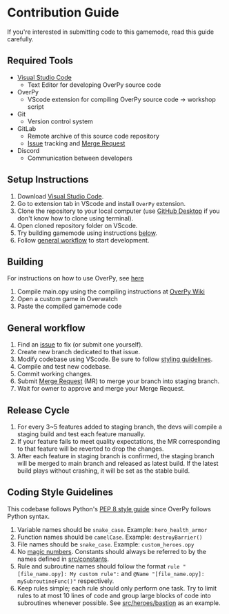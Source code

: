 # Contribution Guide

If you're interested in submitting code to this gamemode, read this guide carefully.  


## Required Tools
- [Visual Studio Code](https://code.visualstudio.com/download)
    - Text Editor for developing OverPy source code
- OverPy
    - VScode extension for compiling OverPy source code -> workshop script
- Git
    - Version control system
- GitLab
    - Remote archive of this source code repository
    - [Issue](https://gitlab.com/MaxwellJung/ow1_plus_plus/-/issues) tracking and [Merge Request](https://gitlab.com/MaxwellJung/ow1_plus_plus/-/merge_requests)
- Discord
    - Communication between developers


## Setup Instructions
1. Download [Visual Studio Code](https://code.visualstudio.com/download).
2. Go to extension tab in VScode and install `OverPy` extension.
5. Clone the repository to your local computer (use [GitHub Desktop](https://desktop.github.com/) if you don't know how to clone using terminal).
6. Open cloned repository folder on VScode.
7. Try building gamemode using instructions [below](#building).
8. Follow [general workflow](#general-workflow) to start development.


## Building

For instructions on how to use OverPy, see [here](https://gitlab.com/Zezombye/overpy/wiki)
  
1. Compile main.opy using the compiling instructions at [OverPy Wiki](https://gitlab.com/Zezombye/overpy/wiki/General-usage#Compiling)
2. Open a custom game in Overwatch
3. Paste the compiled gamemode code


## General workflow

1. Find an [issue](https://gitlab.com/MaxwellJung/ow1_plus_plus/-/issues) to fix (or submit one yourself).
2. Create new branch dedicated to that issue.
3. Modify codebase using VScode. Be sure to follow [styling guidelines](#coding-style-guidelines).
4. Compile and test new codebase.
6. Commit working changes.
7. Submit [Merge Request](https://gitlab.com/MaxwellJung/ow1_plus_plus/-/merge_requests) (MR) to merge your branch into staging branch.
8. Wait for owner to approve and merge your Merge Request.


## Release Cycle

1. For every 3~5 features added to staging branch, the devs will compile a staging build and test each feature manually.
2. If your feature fails to meet quality expectations, the MR corresponding to that feature will be reverted to drop the changes.
3. After each feature in staging branch is confirmed, the staging branch will be merged to main branch and released as latest build. If the latest build plays without crashing, it will be set as the stable build.  


## Coding Style Guidelines

This codebase follows Python's [PEP 8 style guide](https://peps.python.org/pep-0008/) since OverPy follows Python syntax.

1. Variable names should be `snake_case`. Example: `hero_health_armor`
2. Function names should be `camelCase`. Example: `destroyBarrier()`
3. File names should be `snake_case`. Example: `custom_heroes.opy`
4. No [magic numbers](https://stackoverflow.com/q/47882). Constants should always be referred to by the names defined in [src/constants](https://gitlab.com/MaxwellJung/ow1_emulator/-/tree/staging/src/constants).
5. Rule and subroutine names should follow the format `rule "[file_name.opy]: My custom rule":` and `@Name "[file_name.opy]: mySubroutineFunc()"` respectively.
6. Keep rules simple; each rule should only perform one task. Try to limit rules to at most 10 lines of code and group large blocks of code into subroutines whenever possible. See [src/heroes/bastion](https://gitlab.com/MaxwellJung/ow1_emulator/-/tree/staging/src/heroes/bastion) as an example.
